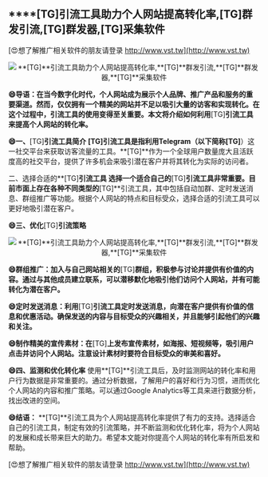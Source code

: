 ## ****[TG]**引流工具助力个人网站提高转化率,**[TG]**群发引流,**[TG]**群发器,**[TG]**采集软件**

[😍想了解推广相关软件的朋友请登录 http://www.vst.tw](http://www.vst.tw)

 <center><img src="https://vst.tw/MP4/tuiguang/png/0.png" alt="**[TG]**引流工具助力个人网站提高转化率,**[TG]**群发引流,**[TG]**群发器,**[TG]**采集软件"></center>

**😄导语：在当今数字化时代，个人网站成为展示个人品牌、推广产品和服务的重要渠道。然而，仅仅拥有一个精美的网站并不足以吸引大量的访客和实现转化。在这个过程中，引流工具的使用变得至关重要。本文将介绍如何利用**[TG]**引流工具来提高个人网站的转化率。**

**😄一、**[TG]**引流工具简介**
**[TG]**引流工具是指利用Telegram（以下简称**[TG]**）这一社交平台来获取访客流量的工具。**[TG]**作为一个全球用户数量庞大且活跃度高的社交平台，提供了许多机会来吸引潜在客户并将其转化为实际的访问者。

二、选择合适的**[TG]**引流工具
选择一个适合自己的**[TG]**引流工具非常重要。目前市面上存在各种不同类型的**[TG]**引流工具，其中包括自动加群、定时发送消息、群组推广等功能。根据个人网站的特点和目标受众，选择合适的引流工具可以更好地吸引潜在客户。

**😄三、优化**[TG]**引流策略**

 <center><img src="https://vst.tw/MP4/tuiguang/png/5.png" alt="**[TG]**引流工具助力个人网站提高转化率,**[TG]**群发引流,**[TG]**群发器,**[TG]**采集软件"></center>

**😄群组推广：加入与自己网站相关的**[TG]**群组，积极参与讨论并提供有价值的内容。通过与其他成员建立联系，可以潜移默化地吸引他们访问个人网站，并有可能转化为潜在客户。**

**😄定时发送消息：利用**[TG]**引流工具定时发送消息，向潜在客户提供有价值的信息和优惠活动。确保发送的内容与目标受众的兴趣相关，并且能够引起他们的兴趣和关注。**

**😄制作精美的宣传素材：在**[TG]**上发布宣传素材，如海报、短视频等，吸引用户点击并访问个人网站。注意设计素材时要符合目标受众的审美和喜好。**

**😄四、监测和优化转化率**
使用**[TG]**引流工具后，及时监测网站的转化率和用户行为数据是非常重要的。通过分析数据，了解用户的喜好和行为习惯，进而优化个人网站的内容和推广策略。可以通过Google Analytics等工具来进行数据分析，找出改进的空间。

**😄结语：**
**[TG]**引流工具为个人网站提高转化率提供了有力的支持。选择适合自己的引流工具，制定有效的引流策略，并不断监测和优化转化率，将为个人网站的发展和成长带来巨大的助力。希望本文能对你提高个人网站的转化率有所启发和帮助。

[😍想了解推广相关软件的朋友请登录 http://www.vst.tw](http://www.vst.tw)



